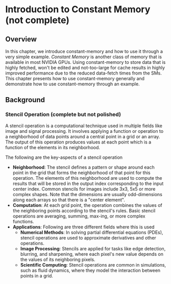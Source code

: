 # Introduction to Constant Memory (not complete)

## Overview
In this chapter, we introduce constant-memory and how to use it through a very simple example. *Constant Memory* is another class of memory that is available in most NVIDIA GPUs. Using constant-memory to store data that is highly fetched, won't be edited and not-too-large for cache results in highly improved performance due to the reduced data-fetch times from the SMs. This chapter presents how to use constant-memory generally and demonstrate how to use constant-memory through an example. 

## Background

### Stencil Operation (complete but not polished)
A stencil operation is a computational technique used in multiple fields like image and signal processing. It involves applying a function or operation to a neighborhood of data points around a central point in a grid or an array. The output of this operation produces values at each point which is a function of  the elements in its neighborhood. 

The following are the key-aspects of a stencil operation 
- **Neighborhood**: The stencil defines a pattern or shape around each point in the grid that forms the neighborhood of that point for this operation. The elements of this neighborhood are used to compute the results that will be stored in the output index corresponding to the input center index. Common stencils for images include 3x3, 5x5 or more complex shapes. Note that the dimensions are usually odd-dimensions along each arrays so that there is a "center element". 
- **Computation**: At each grid point, the operation combines the values of the neighboring points according to the stencil's rules. Basic stencil operations are averaging, summing, max-ing, or more complex functions. 
- **Applications**: Following are three different fields where this is used
    - **Numerical Methods**: In solving partial differential equations (PDEs), stencil operations are used to approximate derivatives and other operations.
    - **Image Processing**: Stencils are applied for tasks like edge detection, blurring, and sharpening, where each pixel's new value depends on the values of its neighboring pixels.
    - **Scientific Computing**: Stencil operations are common in simulations, such as fluid dynamics, where they model the interaction between points in a grid.

